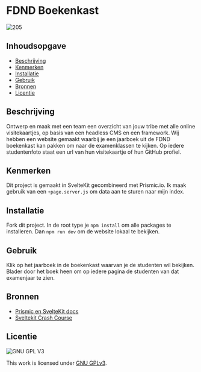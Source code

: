 # FDND Boekenkast
![205](https://github.com/sannevanseeventer/your-tribe-for-life-squad-page/assets/112857444/db253c37-145f-4c2e-9b83-c2348663277c)

## Inhoudsopgave

  * [Beschrijving](#beschrijving)
  * [Kenmerken](#kenmerken)
  * [Installatie](#installatie)
  * [Gebruik](#gebruik)
  * [Bronnen](#bronnen)
  * [Licentie](#licentie)

## Beschrijving
Ontwerp en maak met een team een overzicht van jouw tribe met alle online visitekaartjes, op basis van een headless CMS en een framework. Wij hebben een website gemaakt waarbij je een jaarboek uit de FDND boekenkast kan pakken om naar de examenklassen te kijken. Op iedere studentenfoto staat een url van hun visitekaartje of hun GitHub profiel.

## Kenmerken
Dit project is gemaakt in SvelteKit gecombineerd met Prismic.io. Ik maak gebruik van een `+page.server.js` om data aan te sturen naar mijn index.

## Installatie
Fork dit project. In de root type je `npm install` om alle packages te installeren. Dan `npm run dev` om de website lokaal te bekijken.

## Gebruik
Klik op het jaarboek in de boekenkast waarvan je de studenten wil bekijken. Blader door het boek heen om op iedere pagina de studenten van dat examenjaar te zien.

## Bronnen
* [Prismic en SvelteKit docs](https://prismic.io/docs/svelte)
* [Sveltekit Crash Course](https://www.youtube.com/watch?v=9OlLxkaeVvw&list=PL4cUxeGkcC9hpM9ARM59Ve3jqcb54dqiP)

## Licentie
![GNU GPL V3](https://www.gnu.org/graphics/gplv3-127x51.png)

This work is licensed under [GNU GPLv3](./LICENSE).
